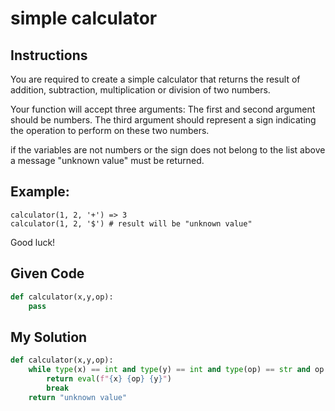 # simple calculator

## Instructions

You are required to create a simple calculator that returns the result of addition, subtraction, multiplication or division of two numbers.

Your function will accept three arguments:
The first and second argument should be numbers.
The third argument should represent a sign indicating the operation to perform on these two numbers.

if the variables are not numbers or the sign does not belong to the list above a message "unknown value" must be returned.

## Example:

```
calculator(1, 2, '+') => 3
calculator(1, 2, '$') # result will be "unknown value"
```

Good luck!

## Given Code
```python
def calculator(x,y,op):
    pass
```

## My Solution
```python
def calculator(x,y,op):
    while type(x) == int and type(y) == int and type(op) == str and op in {"+", "-", "/", "*"}:
        return eval(f"{x} {op} {y}")
        break
    return "unknown value"
```
